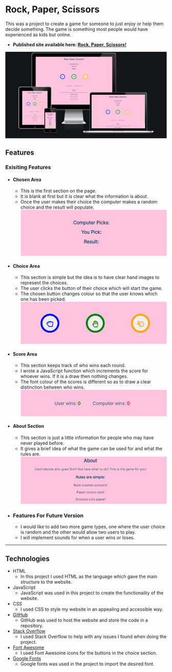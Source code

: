 # Rock, Paper, Scissors

This was a project to create a game for someone to just enjoy or help them decide something. The game is something most people would have experienced as kids but online.

- __Published site available here: [Rock, Paper, Scissors!](https://cwilson1993.github.io/RPS-PP2/)__

![responsive-image](assets/docs/responsive_design.png)

## Features

### Exisiting Features
* #### Chosen Area
    * This is the first section on the page. 
    * It is blank at first but it is clear what the information is about.
    * Once the user makes their choice the computer makes a random choice and the result will populate.
    ![Chosen Area](assets/docs/chosen_section.png)

* #### Choice Area
    * This section is simple but the idea is to have clear hand images to represent the choices.
    * The user clicks the button of their choice which will start the game.
    * The chosen button changes colour so that the user knows which one has been picked.
    ![Choice Area](assets/docs/choices_buttons.png)

* #### Score Area
    * This section keeps track of who wins each round.
    * I wrote a JavaScript function which increments the score for whoever wins. If it is a draw then nothing changes.
    * The font colour of the scores is different so as to draw a clear distinction between who wins.
    ![Score Area](assets/docs/score_section.png)

* #### About Section
    * This section is just a little information for people who may have never played before.
    * It gives a brief idea of what the game can be used for and what the rules are.
    ![About Section](assets/docs/about_section.png)

* ### Features For Future Version
    * I would like to add two more game types, one where the user choice is random and the other would allow two users to play.
    * I will implement sounds for when a user wins or loses. 

*** 

## Technologies

* HTML
    * In this project I used HTML as the language which gave the main structure to the website.
* JavaScript
    * JavaScript was used in this project to create the functionality of the website.
* CSS
    * I used CSS to style my website in an appealing and accessible way.
* [GitHub](https://github.com/)
    * GitHub was used to host the website and store the code in a repository.
* [Stack Overflow](https://stackoverflow.com/)
    * I used Stack Overflow to help with any issues I found when doing the project.
* [Font Awesome](https://fontawesome.com/)
    * I used Font Awesome icons for the buttons in the choice section.
* [Google Fonts](https://fonts.google.com/)
    * Google fonts was used in the project to import the desired font.

